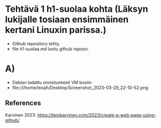 # Tehtävä 1 h1-suolaa kohta  (Läksyn lukijalle tosiaan ensimmäinen kertani Linuxin parissa.) 

- Github repository tehty.
- file h1-suolaa.md luotu github repoon.

# A)
- Debian ladattu onnistuneesti VM boxiin. 
- file:///home/leoah/Desktop/Screenshot_2023-03-29_22-10-52.png


 ## References
 
 Karvinen 2023: https://terokarvinen.com/2023/create-a-web-page-using-github/
